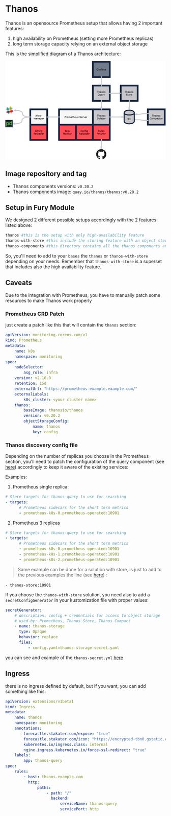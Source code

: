 # Thanos

Thanos is an opensource Prometheus setup that allows having 2 important features:

1. high availability on Prometheus (setting more Prometheus replicas)
2. long term storage capacity relying on an external object storage

This is the simplified diagram of a Thanos architecture:

![thanos-architecture](images/thanos-arch.png)

## Image repository and tag

- Thanos components versions: `v0.20.2`
- Thanos components image: `quay.io/thanos/thanos:v0.20.2`

## Setup in Fury Module

We designed 2 different possible setups accordingly with the 2 features listed above:

```bash
thanos #this is the setup with only high-availability feature
thanos-with-store #this include the storing feature with an object storage
thanos-components #this directory contains all the thanos components and is intended to not be used directly
```

So, you'll need to add to your `bases` the `thanos` or `thanos-with-store` depending on your needs.
Remember that `thanos-with-store` is a superset that includes also the high availability feature.

## Caveats

Due to the integration with Prometheus, you have to manually patch some resources to make Thanos work properly

### Prometheus CRD Patch

just create a patch like this that will contain the `thanos` section:

```yml
apiVersion: monitoring.coreos.com/v1
kind: Prometheus
metadata:
    name: k8s
    namespace: monitoring
spec:
    nodeSelector:
        asg_role: infra
    version: v2.16.0
    retention: 15d
    externalUrl: "https://prometheus-example.example.com/"
    externalLabels:
        k8s_cluster: <your cluster name>
    thanos:
        baseImage: thanosio/thanos
        version: v0.20.2
        objectStorageConfig:
            name: thanos
            key: config
```

### Thanos discovery config file

Depending on the number of replicas you choose in the Prometheus section, you'll need to patch the configuration of the query component (see [here](thanos-components/thanos-query/store-sd.yaml)) accordingly to keep it aware of the existing services:

Examples:

1. Prometheus single replica:

```yml
# Store targets for thanos-query to use for searching
- targets:
      # Prometheus sidecars for the short term metrics
      - prometheus-k8s-0.prometheus-operated:10901
```

2. Prometheus 3 replicas

```yml
# Store targets for thanos-query to use for searching
- targets:
      # Prometheus sidecars for the short term metrics
      - prometheus-k8s-0.prometheus-operated:10901
      - prometheus-k8s-1.prometheus-operated:10901
      - prometheus-k8s-2.prometheus-operated:10901
```

> Same example can be done for a solution with store, is just to add to the previous examples the line (see [here](thanos-with-store/store-sd.yaml)) :

`- thanos-store:10901`

If you choose the `thanos-with-store` solution, you need also to add a `secretConfigGenerator` in your kustomization file with proper values:

```yml
secretGenerator:
    # description: config + credentials for access to object storage
    # used-by: Prometheus, Thanos Store, Thanos Compact
    - name: thanos-storage
      type: Opaque
      behavior: replace
      files:
          - config.yaml=thanos-storage-secret.yaml
```

you can see and example of the `thanos-secret.yml` [here](thanos-components/thanos-store/thanos-storage-secret.yaml)

## Ingress

there is no ingress defined by default, but if you want, you can add something like this:

```yaml
apiVersion: extensions/v1beta1
kind: Ingress
metadata:
    name: thanos
    namespace: monitoring
    annotations:
        forecastle.stakater.com/expose: "true"
        forecastle.stakater.com/icon: "https://encrypted-tbn0.gstatic.com/images?q=tbn:ANd9GcRQIi0w9WqMmkCcjgC03kxOFhkdeDuV2UIgKo9xfiugGSjRLxstEw"
        kubernetes.io/ingress.class: internal
        nginx.ingress.kubernetes.io/force-ssl-redirect: "true"
    labels:
        app: thanos-query
spec:
    rules:
        - host: thanos.example.com
          http:
              paths:
                  - path: "/"
                    backend:
                        serviceName: thanos-query
                        servicePort: http
```
